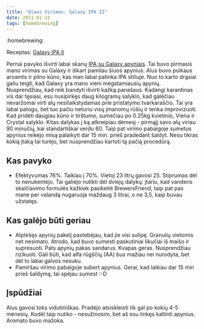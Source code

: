 ```yaml
---
title: "Alaus Virimas: Galaxy IPA II"
date: 2021-01-31
tags: [homebrewing]
---
```


:homebrewing:

Receptas: [Galaxy IPA II](https://www.brewersfriend.com/homebrew/recipe/view/1109913/galaxy-ipa-ii)

Pernai pavyko išvirti labai skanų [IPA su Galaxy apyniais](https://www.brewersfriend.com/homebrew/recipe/view/936070/galaxy-ipa).
Tai buvo pirmasis mano virimas su Galaxy ir iškart pamilau šiuos apynius. Alus
buvo puikaus aroamto ir pilno kūno, kas man labai patinka IPA stiliuje. Nuo to
karto drąsiai galiu teigti, kad Galaxy yra mano vieni mėgstamiausių apynių.
Nusprendžiau, kad reik bandyti išvirti kažką panašaus. Kadangi karantinas vis
dar tęsiasi, esu nusipirkęs daug kilogramų salyklo, kad galėčiau nevaržomai
virti alų nesitaikstydamas prie pristatymo tvarkaraščio. Tai yra labai patogu,
bet tuo pačiu neturiu visų įmanomų rūšių ir tenka improvizuoti. Kad pridėti
daugiau kūno ir tirštumo, sumečiau po 0.25kg kvietinio, Viena ir Crystal
salyklo. Kitas dalykas į ką atkreipiau dėmesį - pirmąjį savo alų viriau 90
minučių, kai standartiškai verdu 60. Taip pat virimo pabaigoje sumetus apynius
reikėjo misą palaikyti dar 15 min. prieš pradedant šaldyt. Nesu tikras kokią
įtaką tai turėjo, bet nusprendžiau kartoti tą pačią procedūrą.

## Kas pavyko

- Efektyvumas 76%. Taikiau į 70%. Vietoj 23 litrų gavosi 25. Stiprumas dėl to
  nenukentėjo. Tai galiėjo nutikti dėl dviejų dalykų: įtariu, kad vandens
  skaičiavimo formulės kažkiek pasikeitė BrewersFriend, taip pat pas mane
  per valandą nugaruoja maždaug 3 litrai, o ne 3,5, kaip buvau užstatęs.

## Kas galėjo būti geriau

- Atplėšęs apynių pakelį pastebėjau, kad jie visi sulipę. Granulių vietomis net
  nesimato. Atrodo, kad buvo sumesti paskutiniai likučiai iš maišo ir
  supresuoti. Pats apynių pakas sandarus. Kvapas geras. Nusprendžiau rizikuoti.
  Gali būti, kad alfa rūgščių (AA) bus mažiau nei nurodyta, bet dėl to labai
  galvos nesuku.
- Pamiršau virimo pabaigoje subert apynius. Gerai, kad laikiau dar 15 min prieš
  šaldymą, tai spėjau sumest :-D

## Įspūdžiai

Alus gavosi toks vidutiniškas. Pradėjo atsiskleisti tik gal po kokių 4-5
mėnesių. Kodėl taip nutiko - nesužinosim, bet aš esu linkęs kaltinti apynius.
Aromato buvo mažoka.
